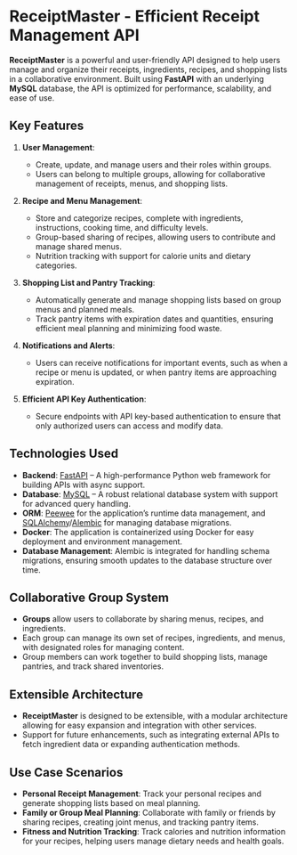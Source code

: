 # ReceiptMaster - Efficient Receipt Management API

**ReceiptMaster** is a powerful and user-friendly API designed to help users manage and organize their receipts, ingredients, recipes, and shopping lists in a collaborative environment. Built using **FastAPI** with an underlying **MySQL** database, the API is optimized for performance, scalability, and ease of use.

## Key Features

1. **User Management**:
   - Create, update, and manage users and their roles within groups.
   - Users can belong to multiple groups, allowing for collaborative management of receipts, menus, and shopping lists.

2. **Recipe and Menu Management**:
   - Store and categorize recipes, complete with ingredients, instructions, cooking time, and difficulty levels.
   - Group-based sharing of recipes, allowing users to contribute and manage shared menus.
   - Nutrition tracking with support for calorie units and dietary categories.

3. **Shopping List and Pantry Tracking**:
   - Automatically generate and manage shopping lists based on group menus and planned meals.
   - Track pantry items with expiration dates and quantities, ensuring efficient meal planning and minimizing food waste.

4. **Notifications and Alerts**:
   - Users can receive notifications for important events, such as when a recipe or menu is updated, or when pantry items are approaching expiration.

5. **Efficient API Key Authentication**:
   - Secure endpoints with API key-based authentication to ensure that only authorized users can access and modify data.

## Technologies Used

- **Backend**: [FastAPI](https://fastapi.tiangolo.com/) – A high-performance Python web framework for building APIs with async support.
- **Database**: [MySQL](https://www.mysql.com/) – A robust relational database system with support for advanced query handling.
- **ORM**: [Peewee](http://docs.peewee-orm.com/) for the application’s runtime data management, and [SQLAlchemy](https://www.sqlalchemy.org/)/[Alembic](https://alembic.sqlalchemy.org/en/latest/) for managing database migrations.
- **Docker**: The application is containerized using Docker for easy deployment and environment management.
- **Database Management**: Alembic is integrated for handling schema migrations, ensuring smooth updates to the database structure over time.

## Collaborative Group System

- **Groups** allow users to collaborate by sharing menus, recipes, and ingredients. 
- Each group can manage its own set of recipes, ingredients, and menus, with designated roles for managing content.
- Group members can work together to build shopping lists, manage pantries, and track shared inventories.

## Extensible Architecture

- **ReceiptMaster** is designed to be extensible, with a modular architecture allowing for easy expansion and integration with other services.
- Support for future enhancements, such as integrating external APIs to fetch ingredient data or expanding authentication methods.

## Use Case Scenarios

- **Personal Receipt Management**: Track your personal recipes and generate shopping lists based on meal planning.
- **Family or Group Meal Planning**: Collaborate with family or friends by sharing recipes, creating joint menus, and tracking pantry items.
- **Fitness and Nutrition Tracking**: Track calories and nutrition information for your recipes, helping users manage dietary needs and health goals.